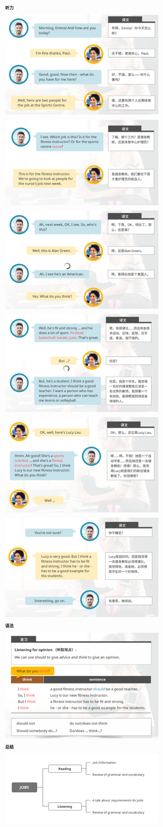 **听力**

![image-20230822201217260](assets/12-U6L2Jobs-Reading.and.Listening/image-20230822201217260.png)

![image-20230822201235538](assets/12-U6L2Jobs-Reading.and.Listening/image-20230822201235538.png)

![image-20230822201250191](assets/12-U6L2Jobs-Reading.and.Listening/image-20230822201250191.png)

![image-20230822201304080](assets/12-U6L2Jobs-Reading.and.Listening/image-20230822201304080.png)

![image-20230822201317691](assets/12-U6L2Jobs-Reading.and.Listening/image-20230822201317691.png)

![image-20230822201331788](assets/12-U6L2Jobs-Reading.and.Listening/image-20230822201331788.png)

**语法**

![image-20230821203318129](assets/12-U6L2Jobs-Reading.and.Listening/image-20230821203318129.png)

**总结**

![image-20230821203645761](assets/12-U6L2Jobs-Reading.and.Listening/image-20230821203645761.png)